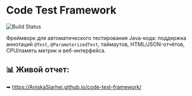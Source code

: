 # Code Test Framework

![Build Status](https://github.com/AniskaSiarhei/code-test-framework/actions/workflows/test-runner.yml/badge.svg)

Фреймворк для автоматического тестирования Java-кода: поддержка аннотаций `@Test`, `@ParameterizedTest`, таймаутов, HTML/JSON-отчётов, CPU/память метрик и веб-интерфейса.

## 📊 Живой отчет:
➡ https://AniskaSiarhei.github.io/code-test-framework/
